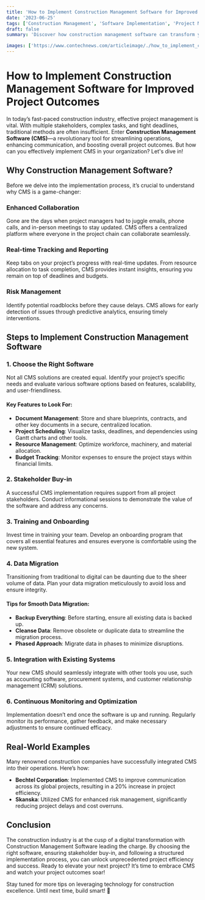 ```yaml
---
title: 'How to Implement Construction Management Software for Improved Project Outcomes'
date: '2023-06-25'
tags: ['Construction Management', 'Software Implementation', 'Project Management']
draft: false
summary: 'Discover how construction management software can transform your project outcomes and the essential steps to implement it effectively.'

images: ['https://www.contechnews.com/articleimage/./how_to_implement_construction_management_software_for_improved_project_outcomes.webp']
---
```


# How to Implement Construction Management Software for Improved Project Outcomes

In today’s fast-paced construction industry, effective project management is vital. With multiple stakeholders, complex tasks, and tight deadlines, traditional methods are often insufficient. Enter **Construction Management Software (CMS)**—a revolutionary tool for streamlining operations, enhancing communication, and boosting overall project outcomes. But how can you effectively implement CMS in your organization? Let's dive in!

## Why Construction Management Software?

Before we delve into the implementation process, it’s crucial to understand why CMS is a game-changer:

### Enhanced Collaboration
Gone are the days when project managers had to juggle emails, phone calls, and in-person meetings to stay updated. CMS offers a centralized platform where everyone in the project chain can collaborate seamlessly.

### Real-time Tracking and Reporting
Keep tabs on your project’s progress with real-time updates. From resource allocation to task completion, CMS provides instant insights, ensuring you remain on top of deadlines and budgets.

### Risk Management
Identify potential roadblocks before they cause delays. CMS allows for early detection of issues through predictive analytics, ensuring timely interventions.

## Steps to Implement Construction Management Software

### 1. Choose the Right Software
Not all CMS solutions are created equal. Identify your project’s specific needs and evaluate various software options based on features, scalability, and user-friendliness.

#### Key Features to Look For:
- **Document Management**: Store and share blueprints, contracts, and other key documents in a secure, centralized location.
- **Project Scheduling**: Visualize tasks, deadlines, and dependencies using Gantt charts and other tools.
- **Resource Management**: Optimize workforce, machinery, and material allocation.
- **Budget Tracking**: Monitor expenses to ensure the project stays within financial limits.

### 2. Stakeholder Buy-in
A successful CMS implementation requires support from all project stakeholders. Conduct informational sessions to demonstrate the value of the software and address any concerns.

### 3. Training and Onboarding
Invest time in training your team. Develop an onboarding program that covers all essential features and ensures everyone is comfortable using the new system.

### 4. Data Migration
Transitioning from traditional to digital can be daunting due to the sheer volume of data. Plan your data migration meticulously to avoid loss and ensure integrity.

#### Tips for Smooth Data Migration:
- **Backup Everything**: Before starting, ensure all existing data is backed up.
- **Cleanse Data**: Remove obsolete or duplicate data to streamline the migration process.
- **Phased Approach**: Migrate data in phases to minimize disruptions.

### 5. Integration with Existing Systems
Your new CMS should seamlessly integrate with other tools you use, such as accounting software, procurement systems, and customer relationship management (CRM) solutions.

### 6. Continuous Monitoring and Optimization
Implementation doesn’t end once the software is up and running. Regularly monitor its performance, gather feedback, and make necessary adjustments to ensure continued efficacy.

## Real-World Examples

Many renowned construction companies have successfully integrated CMS into their operations. Here’s how:

- **Bechtel Corporation**: Implemented CMS to improve communication across its global projects, resulting in a 20% increase in project efficiency.
- **Skanska**: Utilized CMS for enhanced risk management, significantly reducing project delays and cost overruns.

## Conclusion

The construction industry is at the cusp of a digital transformation with Construction Management Software leading the charge. By choosing the right software, ensuring stakeholder buy-in, and following a structured implementation process, you can unlock unprecedented project efficiency and success. Ready to elevate your next project? It’s time to embrace CMS and watch your project outcomes soar!

Stay tuned for more tips on leveraging technology for construction excellence. Until next time, build smart! 🚀